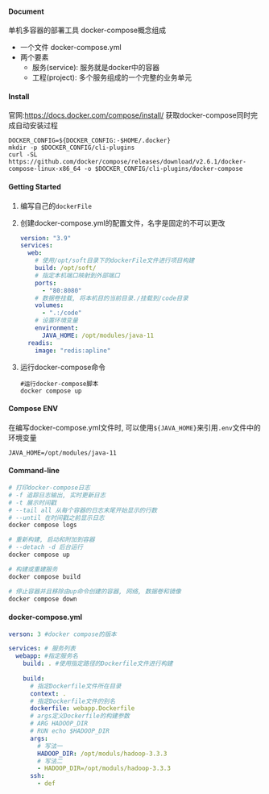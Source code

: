 #### Document
单机多容器的部署工具
docker-compose概念组成
- 一个文件 docker-compose.yml
- 两个要素
  - 服务(service): 服务就是docker中的容器
  - 工程(project): 多个服务组成的一个完整的业务单元


#### Install

官网:https://docs.docker.com/compose/install/
获取docker-compose同时完成自动安装过程

```shell
DOCKER_CONFIG=${DOCKER_CONFIG:-$HOME/.docker}
mkdir -p $DOCKER_CONFIG/cli-plugins
curl -SL https://github.com/docker/compose/releases/download/v2.6.1/docker-compose-linux-x86_64 -o $DOCKER_CONFIG/cli-plugins/docker-compose
```

#### Getting Started

1. 编写自己的`dockerFile`

2. 创建docker-compose.yml的配置文件，名字是固定的不可以更改
   ```yaml
   version: "3.9"
   services:
     web:
       # 使用/opt/soft目录下的dockerFile文件进行项目构建
       build: /opt/soft/
       # 指定本机端口映射到外部端口
       ports:
         - "80:8080"
       # 数据卷挂载, 将本机目的当前目录./挂载到/code目录
       volumes:
         - ".:/code"
       # 设置环境变量
       environment:
         JAVA_HOME: /opt/modules/java-11
     readis:
       image: "redis:apline"
   ```
3. 运行docker-compose命令
   ```shell
   #运行docker-compose脚本
   docker compose up
   ```

#### Compose ENV

在编写docker-compose.yml文件时, 可以使用`${JAVA_HOME}`来引用`.env`文件中的环境变量

```dotenv
JAVA_HOME=/opt/modules/java-11
```

#### Command-line

```sh
# 打印docker-compose日志
# -f 追踪日志输出, 实时更新日志
# -t 展示时间戳
# --tail all 从每个容器的日志末尾开始显示的行数
# --until 在时间戳之前显示日志
docker compose logs

# 重新构建, 启动和附加到容器
# --detach -d 后台运行
docker compose up

# 构建或重建服务
docker compose build

# 停止容器并且移除由up命令创建的容器, 网络, 数据卷和镜像
docker compose down 
```

#### docker-compose.yml

```yaml
verson: 3 #docker compose的版本

services: # 服务列表
  webapp: #指定服务名
    build: . #使用指定路径的Dockerfile文件进行构建
    
    build:
      # 指定Dockerfile文件所在目录
      context: .
      # 指定Dockerfile文件的别名
      dockerfile: webapp.Dockerfile
      # args定义Dockerfile的构建参数
      # ARG HADOOP_DIR
      # RUN echo $HADOOP_DIR
      args:
        # 写法一
        HADOOP_DIR: /opt/moduls/hadoop-3.3.3
        # 写法二
        - HADOOP_DIR=/opt/moduls/hadoop-3.3.3
      ssh:
        - def
      
```

